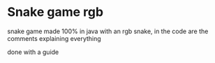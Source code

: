 <h1>Snake game rgb</h1>
<p>snake game made 100% in java with an rgb snake, in the code are the comments explaining everything</p>
<h7>done with a guide</h7>
